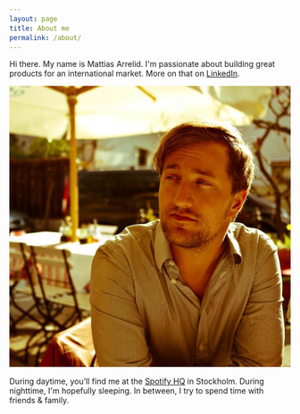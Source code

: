 ```yaml
---
layout: page
title: About me
permalink: /about/
---
```


Hi there. My name is Mattias Arrelid. I'm passionate about building great products for an international market. More on that on [LinkedIn](https://www.linkedin.com/in/arrelid).

![Photo of Mattias](/assets/img/mattias.jpg)

During daytime, you'll find me at the [Spotify HQ](https://spotify.com) in Stockholm. During nighttime, I'm hopefully sleeping. In between, I try to spend time with friends & family.
